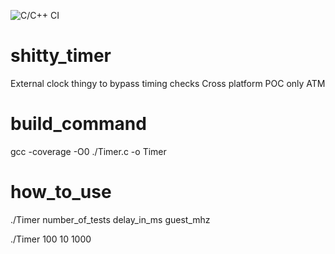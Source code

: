 ![C/C++ CI](https://github.com/RawTechnique/shitty_timer/workflows/C/C++%20CI/badge.svg) 

# shitty_timer
External clock thingy to bypass timing checks
Cross platform POC only ATM

# build_command
gcc -coverage -O0 ./Timer.c -o Timer

# how_to_use

./Timer number_of_tests delay_in_ms guest_mhz

./Timer 100 10 1000
